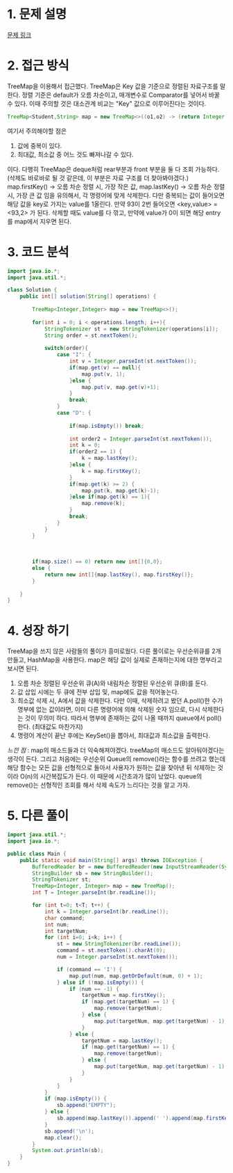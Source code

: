 # 1. 문제 설명

[문제 링크](https://school.programmers.co.kr/learn/courses/30/lessons/42628)

# 2. 접근 방식

TreeMap을 이용해서 접근했다. 
TreeMap은 Key 값을 기준으로 정렬된 자료구조를 말한다. 정렬 기준은 default가 오름 차순이고, 매개변수로 Comparator를 넣어서 바꿀 수 있다. 이때 주의할 것은 대소관계 비교는 "Key" 값으로 이루어진다는 것이다.

```java
TreeMap<Student,String> map = new TreeMap<>((o1,o2) -> (return Integer.compare(o1.score, o2.score)));
```

여기서 주의해야할 점은

1. 값에 중복이 있다.
2. 최대값, 최소값 중 어느 것도 빠져나갈 수 있다.

이다. 
다행히 TreeMap은 deque처럼 rear부분과 front 부분을 둘 다 조회 가능하다. (삭제도 바로바로 될 것 같은데, 이 부분은 자료 구조를 더 찾아봐야겠다.)
map.firstKey() -> 오름 차순 정렬 시, 가장 작은 값,
map.lastKey() -> 오름 차순 정렬 시, 가장 큰 값 
임을 유의해서, 각 명령어에 맞게 삭제한다. 다만 중복되는 값이 들어오면 해당 값을 key로 가지는 value를 1올린다. 만약 93이 2번 들어오면 <key,value> = <93,2> 가 된다. 삭제할 때도 value를 다 깎고, 만약에 value가 0이 되면 해당 entry를 map에서 지우면 된다.

# 3. 코드 분석

```java
import java.io.*;
import java.util.*;

class Solution {
    public int[] solution(String[] operations) {
        
        TreeMap<Integer,Integer> map = new TreeMap<>();
        
        for(int i = 0; i < operations.length; i++){
            StringTokenizer st = new StringTokenizer(operations[i]);
            String order = st.nextToken();
            
            switch(order){
                case "I": {
                    int v = Integer.parseInt(st.nextToken());
                    if(map.get(v) == null){
                        map.put(v, 1);
                    }else {
                        map.put(v, map.get(v)+1);
                    }
                    break;
                }
                case "D": {
                    
                    if(map.isEmpty()) break;
                    
                    int order2 = Integer.parseInt(st.nextToken());
                    int k = 0;
                    if(order2 == 1) {
                        k = map.lastKey();
                    }else {
                        k = map.firstKey();
                    }
                    if(map.get(k) >= 2) {
                        map.put(k, map.get(k)-1);
                    }else if(map.get(k) == 1){
                        map.remove(k);
                    }
                    break;
                }
            }
        }
        
        
        
        if(map.size() == 0) return new int[]{0,0};
        else {
            return new int[]{map.lastKey(), map.firstKey()};
        }
        
    }
}
```

# 4. 성장 하기

TreeMap을 쓰지 않은 사람들의 풀이가 흥미로웠다. 
다른 풀이로는 우선순위큐를 2개 만들고, HashMap을 사용한다. map은 해당 값이 실제로 존재하는지에 대한 명부라고 보시면 된다. 

1. 오름 차순 정렬된 우선순위 큐(A)와 내림차순 정렬된 우선순위 큐(B)를 둔다. 
2. 값 삽입 시에는 두 큐에 전부 삽입 및, map에도 값을 적어놓는다.
3. 최소값 삭제 시, A에서 값을 삭제한다. 다만 이때, 삭제하려고 봤던 A.poll()한 수가 명부에 없는 값이라면, 이미 다른 명령어에 의해 삭제된 숫자 임으로, 다시 삭제한다는 것이 무의미 하다. 따라서 명부에 존재하는 값이 나올 때까지 queue에서 poll() 한다. (최대값도 마찬가지)
4. 명령어 계산이 끝난 후에는 KeySet()을 뽑아서, 최대값과 최소값을 출력한다.  

*느낀 점* : map의 매소드들과 더 익숙해져야겠다. treeMap의 매소드도 알아둬야겠다는 생각이 든다. 
              그리고 처음에는 우선순위 Queue의 remove()라는 함수를 쓰려고 했는데 해당 함수는 모든 값을 선형적으로 돌아서 사용자가 원하는 값을 찾아낸 뒤 삭제하는 것이라 O(n)의 시간복잡도가 든다. 이 때문에 시간초과가 많이 났었다. queue의 remove()는 선형적인 조회를 해서 삭제 속도가 느리다는 것을 알고 가자. 

# 5. 다른 풀이

```java
import java.util.*;
import java.io.*;

public class Main {
    public static void main(String[] args) throws IOException {
        BufferedReader br = new BufferedReader(new InputStreamReader(System.in));
        StringBuilder sb = new StringBuilder();
        StringTokenizer st;
        TreeMap<Integer, Integer> map = new TreeMap();
        int T = Integer.parseInt(br.readLine());

        for (int t=0; t<T; t++) {
            int k = Integer.parseInt(br.readLine());
            char command;
            int num;
            int targetNum;
            for (int i=0; i<k; i++) {
                st = new StringTokenizer(br.readLine());
                command = st.nextToken().charAt(0);
                num = Integer.parseInt(st.nextToken());

                if (command == 'I') {
                    map.put(num, map.getOrDefault(num, 0) + 1);
                } else if (!map.isEmpty()) {
                    if (num == -1) {
                        targetNum = map.firstKey();
                        if (map.get(targetNum) == 1) {
                            map.remove(targetNum);
                        } else {
                            map.put(targetNum, map.get(targetNum) - 1);
                        }
                    } else {
                        targetNum = map.lastKey();
                        if (map.get(targetNum) == 1) {
                            map.remove(targetNum);
                        } else {
                            map.put(targetNum, map.get(targetNum) - 1);
                        }
                    }
                }
            }
            if (map.isEmpty()) {
                sb.append("EMPTY");
            } else {
                sb.append(map.lastKey()).append(' ').append(map.firstKey());
            }
            sb.append('\n');
            map.clear();
        }
        System.out.println(sb);
    }
}
```





